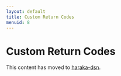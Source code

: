 ```yaml
---
layout: default
title: Custom Return Codes
menuid: 8
---
```

# Custom Return Codes

This content has moved to [haraka-dsn](https://github.com/haraka/haraka-dsn).


